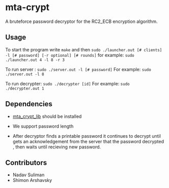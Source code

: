 # mta-crypt
A bruteforce password decryptor for the RC2_ECB encryption algorithm.

## Usage
To start the program write `make` and then `sudo ./launcher.out [# clients] -l [# password] [-r optional] [# rounds]`
for example: `sudo ./launcher.out 4 -l 8 -r 3`

To run server : `sudo ./server.out -l [# password]`
For example: `sudo ./server.out -l 8`

To run decrypter: `sudo ./decrypter [id]`
For example: `sudo ./decrypter.out 1`
 
 
## Dependencies
* [mta_crypt_lib](https://github.com/gavrielk/LinuxCourseCodePub/tree/master/mta_crypt_lib) should be installed


* We support password length
* After decryptor finds a printable password it continues to decrypt until gets an acknowledgement
  from the server that the password decrypted , then waits until recieving new password.
 
 
## Contributors
- Nadav Suliman
- Shimon Arshavsky
